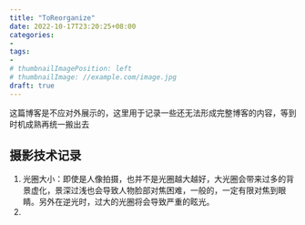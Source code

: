 ```yaml
---
title: "ToReorganize"
date: 2022-10-17T23:20:25+08:00
categories:
- 
tags:
- 
# thumbnailImagePosition: left
# thumbnailImage: //example.com/image.jpg
draft: true
---
```

这篇博客是不应对外展示的，这里用于记录一些还无法形成完整博客的内容，等到时机成熟再统一搬出去
<!--more-->

## 摄影技术记录
1. 光圈大小：即使是人像拍摄，也并不是光圈越大越好，大光圈会带来过多的背景虚化，景深过浅也会导致人物脸部对焦困难，一般的，一定有限对焦到眼睛。另外在逆光时，过大的光圈将会导致严重的眩光。
1. 
